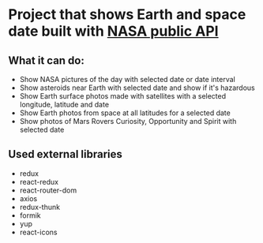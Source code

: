 # Project that shows Earth and space date built with [NASA public API](https://api.nasa.gov/)

## What it can do:
- Show NASA pictures of the day with selected date or date interval
- Show asteroids near Earth with selected date and show if it's hazardous
- Show Earth surface photos made with satellites with a selected longitude, latitude and date
- Show Earth photos from space at all latitudes for a selected date
- Show photos of Mars Rovers Curiosity, Opportunity and Spirit with selected date

## Used external libraries
- redux
- react-redux
- react-router-dom
- axios
- redux-thunk
- formik
- yup
- react-icons
